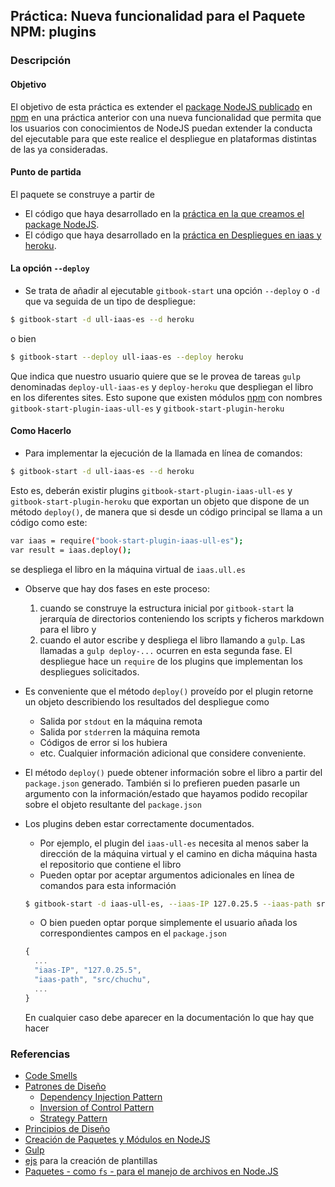 ## Práctica: Nueva funcionalidad para el Paquete NPM: plugins

### Descripción

#### Objetivo

El objetivo de esta práctica  es extender el [package NodeJS  publicado](practicanm.md) en [npm](https://www.npmjs.com) en una práctica anterior con una nueva funcionalidad
que permita que los usuarios con conocimientos de NodeJS puedan extender la conducta del ejecutable para que este realice el despliegue en plataformas distintas de las ya consideradas.

#### Punto de partida

El paquete se construye a partir de
* El código que haya desarrollado en la [práctica en la que creamos el package NodeJS](practicanm.md).
* El código que haya desarrollado en la [práctica en Despliegues en iaas y heroku](practicaniaas.md).

#### La opción `--deploy`

* Se trata de añadir al ejecutable `gitbook-start` una opción `--deploy` o `-d` que va seguida de un tipo de despliegue:
```bash
$ gitbook-start -d ull-iaas-es --d heroku
```
o bien
```bash
$ gitbook-start --deploy ull-iaas-es --deploy heroku
```
Que indica que nuestro usuario quiere que se le provea de tareas `gulp` denominadas `deploy-ull-iaas-es` y `deploy-heroku` que despliegan el libro en los diferentes  sites. Esto supone que existen módulos [npm](https://www.npmjs.com/) con nombres `gitbook-start-plugin-iaas-ull-es`  y `gitbook-start-plugin-heroku`


#### Como Hacerlo

*  Para implementar la ejecución de la llamada en línea de comandos:
```bash
$ gitbook-start -d ull-iaas-es --d heroku
```
Esto es, deberán existir plugins `gitbook-start-plugin-iaas-ull-es` y
`gitbook-start-plugin-heroku` que exportan un objeto que dispone de un
método `deploy()`, de manera que si desde un código principal se llama a un código como este:
```bash
var iaas = require("book-start-plugin-iaas-ull-es");
var result = iaas.deploy();
```
se despliega el libro en la máquina virtual de `iaas.ull.es`
* Observe que hay dos fases en este proceso:
  1. cuando se construye la estructura inicial por `gitbook-start` la jerarquía de directorios conteniendo los scripts y ficheros markdown para el libro y
  2. cuando el autor escribe y despliega el libro llamando a `gulp`. Las llamadas a `gulp deploy-...` ocurren en esta segunda fase. El despliegue hace un `require` de los plugins que implementan los despliegues solicitados.

* Es conveniente que el método `deploy()` proveído por el plugin retorne un objeto describiendo los resultados del despliegue como
  - Salida por `stdout` en la máquina remota
  - Salida por `stderr`en la máquina remota
  - Códigos de error si los hubiera
  - etc. Cualquier información adicional que considere conveniente.

* El método `deploy()` puede obtener información sobre el libro a partir del `package.json` generado. También si lo prefieren pueden pasarle un argumento con la información/estado que hayamos podido recopilar sobre el objeto resultante del `package.json`

* Los plugins deben estar correctamente documentados.
  - Por ejemplo, el plugin del `iaas-ull-es` necesita al menos saber la dirección de la máquina virtual y el camino en dicha máquina hasta el repositorio que contiene el libro
  - Pueden optar por aceptar argumentos adicionales en línea de comandos para esta información

  ```bash
  $ gitbook-start -d iaas-ull-es, --iaas-IP 127.0.25.5 --iaas-path src/chuchu
  ```
  - O bien pueden optar porque simplemente el usuario añada los correspondientes campos en el `package.json`

  ```javascript
  {
    ...
    "iaas-IP", "127.0.25.5",
    "iaas-path", "src/chuchu",
    ...
  }
  ```
  En cualquier caso debe aparecer en la documentación lo que hay que hacer

### Referencias

* [Code Smells](../apuntes/patterns/codesmell.md)
* [Patrones de Diseño](../apuntes/patterns/README.md)
  * [Dependency Injection Pattern](../apuntes/patterns/dependencyinjection.md)
  * [Inversion of Control Pattern](../apuntes/patterns/inversionofcontrol.md)
  * [Strategy Pattern](../apuntes/patterns/strategypattern.md)
* [Principios de Diseño](../apuntes/patterns/designprinciples.md)
* [Creación de Paquetes y Módulos en NodeJS](../apuntes/nodejspackages.md)
* [Gulp](../apuntes/gulp/README.md)
* [ejs](https://www.npmjs.com/package/ejs)
para la creación de plantillas
* [Paquetes - como `fs` - para el manejo de archivos en Node.JS](../apuntes/fs.md)
